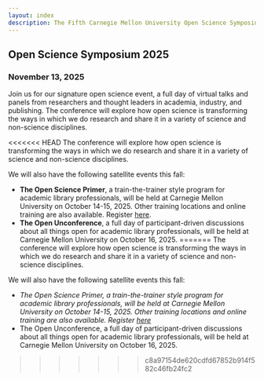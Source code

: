 ```yaml
---
layout: index
description: The Fifth Carnegie Mellon University Open Science Symposium
---
```


## Open Science Symposium 2025
### November 13, 2025

Join us for our signature open science event, a full day of virtual talks and panels from researchers and thought leaders in academia, industry, and publishing. The conference will explore how open science is transforming the ways in which we do research and share it in a variety of science and non-science disciplines.

<<<<<<< HEAD
The conference will explore how open science is transforming the ways in which we do research and share it in a variety of science and non-science disciplines.

We will also have the following satellite events this fall:

- **The Open Science Primer**, a train-the-trainer style program for academic library professionals, will be held at Carnegie Mellon University on October 14-15, 2025. Other training locations and online training are also available. Register <a href="https://guides.library.cmu.edu/openscienceprimer/register" target="_blank">here</a>.
- **The Open Unconference**, a full day of participant-driven discussions about all things open for academic library professionals, will be held at Carnegie Mellon University on October 16, 2025.
=======
The conference will explore how open science is transforming the ways in which 
we do research and share it in a variety of science and non-science disciplines.

We will also have the following satellite events this fall:

- *The Open Science Primer, a train-the-trainer style program for academic library professionals, will be held at Carnegie Mellon University on October 14-15, 2025. Other training locations and online training are also available. Register <a href="https://guides.library.cmu.edu/openscienceprimer/register" target="_blank">here</a>*
- The Open Unconference, a full day of participant-driven discussions about all things open for academic library professionals, will be held at Carnegie Mellon University on October 16, 2025.
>>>>>>> c8a97154de620cdfd67852b914f582c46fb24fc2
